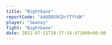 ```yaml
---
title: "Nightbane"
reportCode: "A46Q8G9CDrYTftdK"
player: "Swanay"
fight: "Nightbane"
date: 2021-07-11T18:57:14.471000+00:00
---
```

